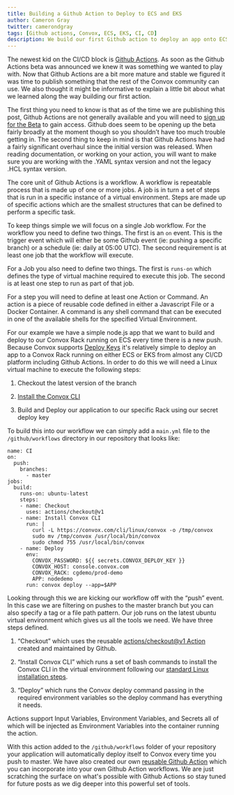 ```yaml
---
title: Building a Github Action to Deploy to ECS and EKS
author: Cameron Gray
twitter: camerondgray
tags: [Github actions, Convox, ECS, EKS, CI, CD]
description: We build our first Github action to deploy an app onto ECS or EKS
---
```


The newest kid on the CI/CD block is [Github Actions](https://github.com/features/actions). As soon as the Github Actions beta was announced we knew it was something we wanted to play with. Now that Github Actions are a bit more mature and stable we figured it was time to publish something that the rest of the Convox community can use. We also thought it might be informative to explain a little bit about what we learned along the way building our first action.

The first thing you need to know is that as of the time we are publishing this post, Github Actions are not generally available and you will need to [sign up for the Beta](https://github.com/features/actions) to gain access. Github does seem to be opening up the beta fairly broadly at the moment though so you shouldn’t have too much trouble getting in. The second thing to keep in mind is that Github Actions have had a fairly significant overhaul since the initial version was released. When reading documentation, or working on your action, you will want to make sure you are working with the .YAML syntax version and not the legacy .HCL syntax version.

The core unit of Github Actions is a workflow. A workflow is repeatable process that is made up of one or more jobs. A job is in turn a set of steps that is run in a specific instance of a virtual environment.  Steps are made up of specific actions which are the smallest structures that can be defined to perform a specific task.

To keep things simple we will focus on a single Job workflow. For the workflow you need to define two things. The first is an `on` event. This is the trigger event which will either be some Github event (ie: pushing a specific branch) or a schedule (ie: daily at 05:00 UTC). The second requirement is at least one job that the workflow will execute.

For a Job you also need to define two things. The first is `runs-on` which defines the type of virtual machine required to execute this job. The second is at least one step to run as part of that job.

For a step you will need to define at least one Action or Command. An action is a piece of reusable code defined in either a Javascript File or a Docker Container. A command is any shell command that can be executed in one of the available shells for the specified Virtual Environment.

For our example we have a simple node.js app that we want to build and deploy to our Convox Rack running on ECS every time there is a new push. Because Convox supports [Deploy Keys](https://docsv2.convox.com/console/deploy-keys) it's relatively simple to deploy an app to a Convox Rack running on either ECS or EKS from almost any CI/CD platform including Github Actions. In order to do this we will need a Linux virtual machine to execute the following steps:

1. Checkout the latest version of the branch

2. [Install the Convox CLI](https://docsv2.convox.com/introduction/installation)

3. Build and Deploy our application to our specific Rack using our secret deploy key

To build this into our workflow we can simply add a `main.yml` file to the `/github/workflows` directory in our repository that looks like:

```
name: CI
on:
  push:
    branches:    
      - master
jobs:
  build:
    runs-on: ubuntu-latest
    steps:
    - name: Checkout
      uses: actions/checkout@v1
    - name: Install Convox CLI
      run: |
        curl -L https://convox.com/cli/linux/convox -o /tmp/convox
        sudo mv /tmp/convox /usr/local/bin/convox
        sudo chmod 755 /usr/local/bin/convox
    - name: Deploy
      env:
        CONVOX_PASSWORD: ${{ secrets.CONVOX_DEPLOY_KEY }}
        CONVOX_HOST: console.convox.com
        CONVOX_RACK: cgdemo/prod-demo
        APP: nodedemo
      run: convox deploy --app=$APP
```

Looking through this we are kicking our workflow off with the “push” event. In this case we are filtering on pushes to the master branch but you can also specify a tag or a file path pattern. Our job runs on the latest ubuntu virtual environment which gives us all the tools we need. We have three steps defined.

1. “Checkout” which uses the reusable [actions/checkout@v1 Action](https://github.com/actions/checkout) created and maintained by Github.

2. “Install Convox CLI” which runs a set of bash commands to install the Convox CLI in the virtual environment following our [standard Linux installation steps](https://docsv2.convox.com/introduction/installation#linux).

3. “Deploy” which runs the Convox deploy command passing in the required environment variables so the deploy command has everything it needs.

Actions support Input Variables, Environment Variables, and Secrets all of which will be injected as Environment Variables into the container running the action.

With this action added to the `/github/workflows` folder of your repository your application will automatically deploy itself to Convox every time you push to master. We have also created our own [reusable Github Action](https://github.com/convox/actions) which you can incorporate into your own Github Action workflows. We are just scratching the surface on what's possible with Github Actions so stay tuned for future posts as we dig deeper into this powerful set of tools.
